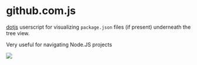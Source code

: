 # github.com.js

[dotjs](http://github.com/defunkt/dotjs) userscript for visualizing `package.json` files (if present) underneath the tree view.

Very useful for navigating Node.JS projects

![](http://cl.ly/3T0g0l460z203l131S3b/Image%202012.03.16%206:05:00%20PM.png)